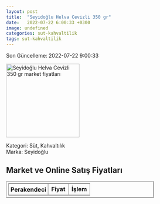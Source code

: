 ```yaml
---
layout: post
title:  "Seyidoğlu Helva Cevizli 350 gr"
date:   2022-07-22 6:00:33 +0300
image: undefined
categories: sut-kahvaltilik
tags: sut-kahvaltilik
---
```


Son Güncelleme: 2022-07-22 9:00:33

<img src="undefined" width="200" alt="Seyidoğlu Helva Cevizli 350 gr market fiyatları" />

Kategori: Süt, Kahvaltılık
<br />
Marka: Seyidoğlu

<h2>Market ve Online Satış Fiyatları</h2>

<table border="1" style="padding: 5px;width:80%;">
  <tr>
    <td style="padding: 5px;"><strong>Perakendeci</strong></td>
    <td><strong>Fiyat</strong></td>
    <td><strong>İşlem</strong></td>
  </tr>
  
</table>
